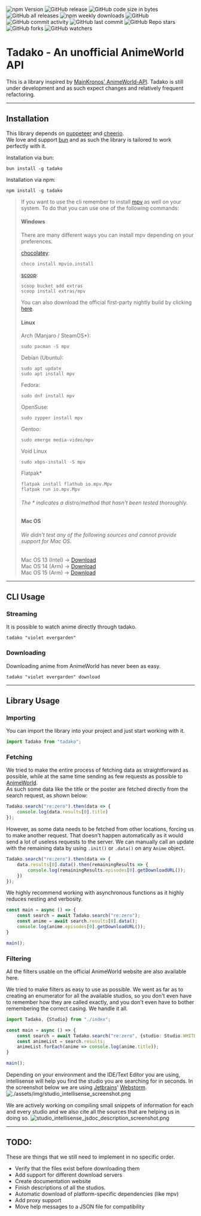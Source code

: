 ![npm Version](https://img.shields.io/badge/npm-v11.0.0-informational?style=for-the-badge&logo=npm)
![GitHub release ](https://img.shields.io/github/v/release/elpideus/tadako?include_prereleases&style=for-the-badge&logo=github)
![GitHub code size in bytes](https://img.shields.io/github/languages/code-size/elpideus/tadako?style=for-the-badge&logo=github)
![GitHub all releases](https://img.shields.io/github/downloads/elpideus/tadako/total?style=for-the-badge&logo=github)
![npm weekly downloads](https://img.shields.io/npm/dt/tadako?label=Weekly%20Downloads&style=for-the-badge&logo=npm)
![GitHub](https://img.shields.io/github/license/elpideus/tadako?style=for-the-badge)
![GitHub commit activity](https://img.shields.io/github/commit-activity/y/elpideus/tadako?style=for-the-badge&label=Updates%20Frequency)
![GitHub last commit](https://img.shields.io/github/last-commit/elpideus/tadako?style=for-the-badge&label=Updated)
![GitHub Repo stars](https://img.shields.io/github/stars/elpideus/tadako?label=Stars&style=for-the-badge&logo=github)
![GitHub forks](https://img.shields.io/github/forks/elpideus/tadako?label=Forks&style=for-the-badge&logo=github)
![GitHub watchers](https://img.shields.io/github/watchers/elpideus/tadako?label=Watchers&style=for-the-badge&logo=github)

# Tadako - An unofficial AnimeWorld API

This is a library inspired by [MainKronos' AnimeWorld-API](https://github.com/MainKronos/AnimeWorld-API).
Tadako is still under development and as such expect changes and relatively frequent refactoring.

---

## Installation
This library depends on [puppeteer](https://github.com/puppeteer/puppeteer/) and [cheerio](https://github.com/cheeriojs/cheerio).\
We love and support [bun](https://bun.sh/) and as such the library is tailored to work perfectly with it.

Installation via bun:
```shell script
bun install -g tadako
```

Installation via npm:
```shell script
npm install -g tadako
```

> If you want to use the cli remember to install [mpv](https://mpv.io/) as well on your system. To do that you can use one
> of the following commands:
>
> #### Windows
> There are many different ways you can install mpv depending on your preferences.
>
> [chocolatey](https://chocolatey.org/):
> ```shell
> choco install mpvio.install
> ```
> 
> [scoop](https://scoop.sh/):
> ```shell
> scoop bucket add extras
> scoop install extras/mpv
> ```
> You can also download the official first-party nightly build by clicking [here](https://nightly.link/mpv-player/mpv/workflows/build/master/mpv-x86_64-windows-msvc.zip).
>
> #### Linux
> 
> Arch (Manjaro / SteamOS*): 
> ```shell
> sudo pacman -S mpv
> ```
> 
> Debian (Ubuntu):
> ```shell
> sudo apt update
> sudo apt install mpv
> ```
> 
> Fedora:
> ```shell
> sudo dnf install mpv
> ```
> 
> OpenSuse:
> ```shell
> sudo zypper install mpv
> ```
> 
> Gentoo:
> ```shell
> sudo emerge media-video/mpv
> ```
> 
> Void Linux
> ```shell
> sudo xbps-install -S mpv
> ```
>
> Flatpak*
> ```shell
> flatpak install flathub io.mpv.Mpv
> flatpak run io.mpv.Mpv
>  ```
>
> ###### The * indicates a distro/method that hasn't been tested thoroughly.
> 
> #### Mac OS
> ###### We didn't test any of the following sources and cannot provide support for Mac OS.
> Mac OS 13 (Intel) -> [Download](https://nightly.link/mpv-player/mpv/workflows/build/master/mpv-macos-13-intel.zip) \
> Mac OS 14 (Arm) -> [Download](https://nightly.link/mpv-player/mpv/workflows/build/master/mpv-macos-14-arm.zip) \
> Mac OS 15 (Arm) -> [Download](https://nightly.link/mpv-player/mpv/workflows/build/master/mpv-macos-15-arm.zip)

---

## CLI Usage

### Streaming
It is possible to watch anime directly through tadako.
```shell
tadako "violet evergarden"
```

### Downloading
Downloading anime from AnimeWorld has never been as easy.
```shell
tadako "violet evergarden" download
```

---

## Library Usage

### Importing
You can import the library into your project and just start working with it.

```typescript
import Tadako from "tadako";
```

### Fetching
We tried to make the entire process of fetching data as straightforward as possible, while at the 
same time sending as few requests as possible to [AnimeWorld](https://animeworld.so).\
As such some data like the title or the poster are fetched directly from the search request, as shown below:

```typescript
Tadako.search("re:zero").then(data => {
    console.log(data.results[0].title)
});
```

However, as some data needs to be fetched from other locations, forcing us to make another request. That doesn't happen
automatically as it would send a lot of useless requests to the server. We can manually call an update with the
remaining data by using `.init()` or `.data()` on any `Anime` object. 

```typescript
Tadako.search("re:zero").then(data => {
    data.results[0].data().then(remainingResults => {
        console.log(remainingResults.episodes[0].getDownloadURL());
    })
});
```

We highly recommend working with asynchronous functions as it highly reduces nesting and verbosity.

```typescript
const main = async () => {
    const search = await Tadako.search("re:zero");
    const anime = await search.results[0].data();
    console.log(anime.episodes[0].getDownloadURL());
}

main();
```

### Filtering

All the filters usable on the official AnimeWorld website are also available here.

We tried to make filters as easy to use as possible. We went as far as to creating an
enumerator for all the available studios, so you don't even have to remember how they are called exactly, and you don't
even have to bother remembering the correct casing. We handle it all.

```typescript
import Tadako, {Studio} from "./index";

const main = async () => {
    const search = await Tadako.search("re:zero", {studio: Studio.WHITE_FOX});
    const animeList = search.results;
    animeList.forEach(anime => console.log(anime.title));
}

main();
```

Depending on your environment and the IDE/Text Editor you are using, intellisense will help you find the studio you are
searching for in seconds. In the screenshot below we are using [Jetbrains](https://www.jetbrains.com/)' 
[Webstorm](https://www.jetbrains.com/webstorm/).
![./assets/img/studio_intellisense_screenshot.png](assets/img/studio_intellisense_screenshot.png)

We are actively working on compiling small snippets of information for each and every studio and we also cite all the
sources that are helping us in doing so.
![studio_intellisense_jsdoc_description_screenshot.png](assets/img/studio_intellisense_jsdoc_description_screenshot.png)

---

## TODO:

These are things that we still need to implement in no specific order.

- Verify that the files exist before downloading them
- Add support for different download servers
- Create documentation website
- Finish descriptions of all the studios.
- Automatic download of platform-specific dependencies (like mpv)
- Add proxy support
- Move help messages to a JSON file for compatibility